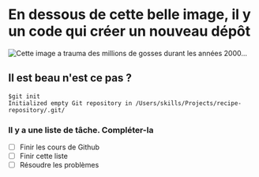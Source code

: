 # En dessous de cette belle image, il y un code qui créer un nouveau dépôt 

![Cette image a trauma des millions de gosses durant les années 2000...](https://github.com/user-attachments/assets/e9ea6d85-8a81-47e8-bcf9-fc84f37f5612)
## Il est beau n'est ce pas ?
```
$git init
Initialized empty Git repository in /Users/skills/Projects/recipe-repository/.git/
```

### Il y a une liste de tâche. Compléter-la

- [ ] Finir les cours de Github
- [ ] Finir cette liste
- [ ] Résoudre les problèmes
